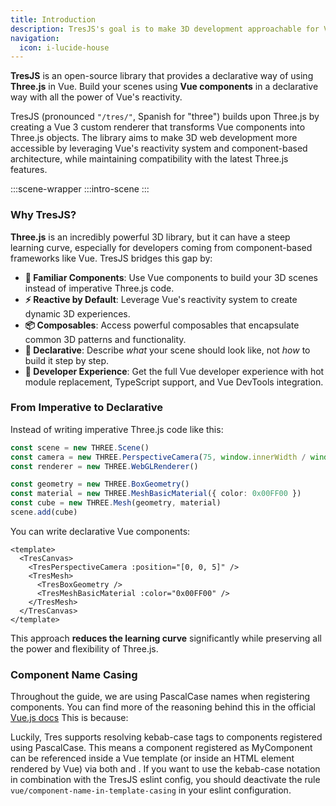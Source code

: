 ```yaml
---
title: Introduction
description: TresJS's goal is to make 3D development approachable for Vue developers by using familiar concepts, such as components and composables, thereby reducing the Three.js learning curve.
navigation:
  icon: i-lucide-house
---
```


**TresJS** is an open-source library that provides a declarative way of using **Three.js** in Vue. Build your scenes using **Vue components** in a declarative way with all the power of Vue's reactivity.

TresJS (pronounced `"/tres/"`, Spanish for "three") builds upon Three.js by creating a Vue 3 custom renderer that transforms Vue components into Three.js objects. The library aims to make 3D web development more accessible by leveraging Vue's reactivity system and component-based architecture, while maintaining compatibility with the latest Three.js features.

:::scene-wrapper
  :::intro-scene
:::

### Why TresJS?

**Three.js** is an incredibly powerful 3D library, but it can have a steep learning curve, especially for developers coming from component-based frameworks like Vue. TresJS bridges this gap by:

- **🧩 Familiar Components**: Use Vue components to build your 3D scenes instead of imperative Three.js code.
- **⚡ Reactive by Default**: Leverage Vue's reactivity system to create dynamic 3D experiences.
- **📦 Composables**: Access powerful composables that encapsulate common 3D patterns and functionality.
- **🎯 Declarative**: Describe *what* your scene should look like, not *how* to build it step by step.
- **🔧 Developer Experience**: Get the full Vue developer experience with hot module replacement, TypeScript support, and Vue DevTools integration.

### From Imperative to Declarative

Instead of writing imperative Three.js code like this:

```ts [scene.ts]
const scene = new THREE.Scene()
const camera = new THREE.PerspectiveCamera(75, window.innerWidth / window.innerHeight, 0.1, 1000)
const renderer = new THREE.WebGLRenderer()

const geometry = new THREE.BoxGeometry()
const material = new THREE.MeshBasicMaterial({ color: 0x00FF00 })
const cube = new THREE.Mesh(geometry, material)
scene.add(cube)
```

You can write declarative Vue components:

```vue
<template>
  <TresCanvas>
    <TresPerspectiveCamera :position="[0, 0, 5]" />
    <TresMesh>
      <TresBoxGeometry />
      <TresMeshBasicMaterial :color="0x00FF00" />
    </TresMesh>
  </TresCanvas>
</template>
```

This approach **reduces the learning curve** significantly while preserving all the power and flexibility of Three.js.

### Component Name Casing

Throughout the guide, we are using PascalCase names when registering components. You can find more of the reasoning behind this in the official [Vue.js docs](https://vuejs.org/guide/components/registration.html#component-name-casing) This is because:

Luckily, Tres supports resolving kebab-case tags to components registered using PascalCase. This means a component registered as MyComponent can be referenced inside a Vue template (or inside an HTML element rendered by Vue) via both <MyComponent> and <my-component>. If you want to use the kebab-case notation in combination with the TresJS eslint config, you should deactivate the rule 
`vue/component-name-in-template-casing` in your eslint configuration.
